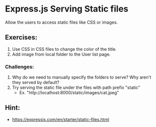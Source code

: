 # Express.js Serving Static files

Allow the users to access static files like CSS or images.

## Exercises:

1. Use CSS in CSS files to change the color of the title.
2. Add image from local folder to the User list page.

### Challenges:

1. Why do we need to manually specify the folders to serve? Why aren't they served by default?
2. Try serving the static file under the files with path prefix "static"
   - Ex. "http://localhost:8000/static/images/cat.jpeg"

## Hint:

- https://expressjs.com/en/starter/static-files.html

